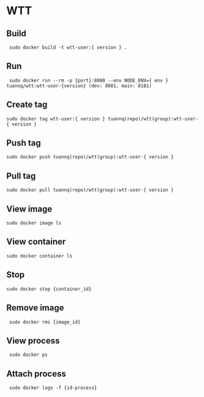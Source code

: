 # WTT 

## Build 
```
 sudo docker build -t wtt-user:{ version } .
```
 ## Run 
```
 sudo docker run --rm -p {port}:8080 --env NODE_ENV={ env } tuannq/wtt:wtt-user-{version} (dev: 8081, main: 8181)
 ```
 ## Create tag
 ```
 sudo docker tag wtt-user:{ version } tuannq(repo)/wtt(group):wtt-user-{ version }
 ```
 ## Push tag
 ```
 sudo docker push tuannq(repo)/wtt(group):wtt-user-{ version }
 ```
 ## Pull tag
 ```
 sudo docker pull tuannq(repo)/wtt(group):wtt-user-{ version }
 ```
 ## View image 
 ```
 sudo docker image ls
 ```
 ## View container
 ```
 sudo docker container ls
 ```
 ## Stop
 ```
 sudo docker stop {container_id}
 ```
 ## Remove image
 ```
  sudo docker rmi {image_id}
 ```
 ## View process
 ```
  sudo docker ps
 ```
 ## Attach process
 ```
  sudo docker logs -f {id-process}
 ```
 